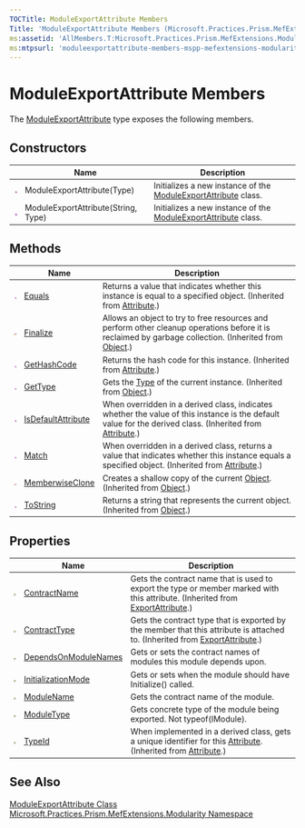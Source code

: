 ```yaml
---
TOCTitle: ModuleExportAttribute Members
Title: 'ModuleExportAttribute Members (Microsoft.Practices.Prism.MefExtensions.Modularity)'
ms:assetid: 'AllMembers.T:Microsoft.Practices.Prism.MefExtensions.Modularity.ModuleExportAttribute'
ms:mtpsurl: 'moduleexportattribute-members-mspp-mefextensions-modularity.md'
---
```


# ModuleExportAttribute Members

The [ModuleExportAttribute](https://review.docs.microsoft.com/patterns-practices/reference/moduleexportattribute-class-mspp-mefextensions-modularity) type exposes the following members.

## Constructors

<table>
<thead>
<tr class="header">
<th> </th>
<th>Name</th>
<th>Description</th>
</tr>
</thead>
<tbody>
<tr class="odd">
<td><img src="/patterns-practices/reference/images/public-method.gif" alt="Public method"/></td>
<td>ModuleExportAttribute(Type)</td>
<td>Initializes a new instance of the <a href="https://review.docs.microsoft.com/patterns-practices/reference/moduleexportattribute-class-mspp-mefextensions-modularity" data-raw-source="[ModuleExportAttribute](https://review.docs.microsoft.com/patterns-practices/reference/moduleexportattribute-class-mspp-mefextensions-modularity)">ModuleExportAttribute</a> class.</td>
</tr>
<tr class="even">
<td><img src="/patterns-practices/reference/images/public-method.gif" alt="Public method"/></td>
<td>ModuleExportAttribute(String, Type)</td>
<td>Initializes a new instance of the <a href="https://review.docs.microsoft.com/patterns-practices/reference/moduleexportattribute-class-mspp-mefextensions-modularity" data-raw-source="[ModuleExportAttribute](https://review.docs.microsoft.com/patterns-practices/reference/moduleexportattribute-class-mspp-mefextensions-modularity)">ModuleExportAttribute</a> class.</td>
</tr>
</tbody>
</table>

## Methods

<table>
<thead>
<tr class="header">
<th> </th>
<th>Name</th>
<th>Description</th>
</tr>
</thead>
<tbody>
<tr class="odd">
<td><img src="/patterns-practices/reference/images/public-method.gif" alt="Public method"/></td>
<td><a href="http://msdn.microsoft.com/en-us/library/09ds241w" data-raw-source="[Equals](http://msdn.microsoft.com/en-us/library/09ds241w)">Equals</a></td>
<td>Returns a value that indicates whether this instance is equal to a specified object.
(Inherited from <a href="http://msdn.microsoft.com/en-us/library/e8kc3626" data-raw-source="[Attribute](http://msdn.microsoft.com/en-us/library/e8kc3626)">Attribute</a>.)</td>
</tr>
<tr class="even">
<td><img src="/patterns-practices/reference/images/protmethod.gif" alt="Protected method"/></td>
<td><a href="http://msdn.microsoft.com/en-us/library/4k87zsw7" data-raw-source="[Finalize](http://msdn.microsoft.com/en-us/library/4k87zsw7)">Finalize</a></td>
<td>Allows an object to try to free resources and perform other cleanup operations before it is reclaimed by garbage collection.
(Inherited from <a href="http://msdn.microsoft.com/en-us/library/e5kfa45b" data-raw-source="[Object](http://msdn.microsoft.com/en-us/library/e5kfa45b)">Object</a>.)</td>
</tr>
<tr class="odd">
<td><img src="/patterns-practices/reference/images/public-method.gif" alt="Public method"/></td>
<td><a href="http://msdn.microsoft.com/en-us/library/365e1bxs" data-raw-source="[GetHashCode](http://msdn.microsoft.com/en-us/library/365e1bxs)">GetHashCode</a></td>
<td>Returns the hash code for this instance.
(Inherited from <a href="http://msdn.microsoft.com/en-us/library/e8kc3626" data-raw-source="[Attribute](http://msdn.microsoft.com/en-us/library/e8kc3626)">Attribute</a>.)</td>
</tr>
<tr class="even">
<td><img src="/patterns-practices/reference/images/public-method.gif" alt="Public method"/></td>
<td><a href="http://msdn.microsoft.com/en-us/library/dfwy45w9" data-raw-source="[GetType](http://msdn.microsoft.com/en-us/library/dfwy45w9)">GetType</a></td>
<td>Gets the <a href="http://msdn.microsoft.com/en-us/library/42892f65" data-raw-source="[Type](http://msdn.microsoft.com/en-us/library/42892f65)">Type</a> of the current instance.
(Inherited from <a href="http://msdn.microsoft.com/en-us/library/e5kfa45b" data-raw-source="[Object](http://msdn.microsoft.com/en-us/library/e5kfa45b)">Object</a>.)</td>
</tr>
<tr class="odd">
<td><img src="/patterns-practices/reference/images/public-method.gif" alt="Public method"/></td>
<td><a href="http://msdn.microsoft.com/en-us/library/tbkb5x6t" data-raw-source="[IsDefaultAttribute](http://msdn.microsoft.com/en-us/library/tbkb5x6t)">IsDefaultAttribute</a></td>
<td>When overridden in a derived class, indicates whether the value of this instance is the default value for the derived class.
(Inherited from <a href="http://msdn.microsoft.com/en-us/library/e8kc3626" data-raw-source="[Attribute](http://msdn.microsoft.com/en-us/library/e8kc3626)">Attribute</a>.)</td>
</tr>
<tr class="even">
<td><img src="/patterns-practices/reference/images/public-method.gif" alt="Public method"/></td>
<td><a href="http://msdn.microsoft.com/en-us/library/wy7chz44" data-raw-source="[Match](http://msdn.microsoft.com/en-us/library/wy7chz44)">Match</a></td>
<td>When overridden in a derived class, returns a value that indicates whether this instance equals a specified object.
(Inherited from <a href="http://msdn.microsoft.com/en-us/library/e8kc3626" data-raw-source="[Attribute](http://msdn.microsoft.com/en-us/library/e8kc3626)">Attribute</a>.)</td>
</tr>
<tr class="odd">
<td><img src="/patterns-practices/reference/images/protmethod.gif" alt="Protected method"/></td>
<td><a href="http://msdn.microsoft.com/en-us/library/57ctke0a" data-raw-source="[MemberwiseClone](http://msdn.microsoft.com/en-us/library/57ctke0a)">MemberwiseClone</a></td>
<td>Creates a shallow copy of the current <a href="http://msdn.microsoft.com/en-us/library/e5kfa45b" data-raw-source="[Object](http://msdn.microsoft.com/en-us/library/e5kfa45b)">Object</a>.
(Inherited from <a href="http://msdn.microsoft.com/en-us/library/e5kfa45b" data-raw-source="[Object](http://msdn.microsoft.com/en-us/library/e5kfa45b)">Object</a>.)</td>
</tr>
<tr class="even">
<td><img src="/patterns-practices/reference/images/public-method.gif" alt="Public method"/></td>
<td><a href="http://msdn.microsoft.com/en-us/library/7bxwbwt2" data-raw-source="[ToString](http://msdn.microsoft.com/en-us/library/7bxwbwt2)">ToString</a></td>
<td>Returns a string that represents the current object.
(Inherited from <a href="http://msdn.microsoft.com/en-us/library/e5kfa45b" data-raw-source="[Object](http://msdn.microsoft.com/en-us/library/e5kfa45b)">Object</a>.)</td>
</tr>
</tbody>
</table>

## Properties

<table>
<thead>
<tr class="header">
<th> </th>
<th>Name</th>
<th>Description</th>
</tr>
</thead>
<tbody>
<tr class="odd">
<td><img src="/patterns-practices/reference/images/pubproperty.gif" alt="Public property"/></td>
<td><a href="http://msdn.microsoft.com/en-us/library/dd235084" data-raw-source="[ContractName](http://msdn.microsoft.com/en-us/library/dd235084)">ContractName</a></td>
<td>Gets the contract name that is used to export the type or member marked with this attribute.
(Inherited from <a href="http://msdn.microsoft.com/en-us/library/dd234971" data-raw-source="[ExportAttribute](http://msdn.microsoft.com/en-us/library/dd234971)">ExportAttribute</a>.)</td>
</tr>
<tr class="even">
<td><img src="/patterns-practices/reference/images/pubproperty.gif" alt="Public property"/></td>
<td><a href="http://msdn.microsoft.com/en-us/library/dd833425" data-raw-source="[ContractType](http://msdn.microsoft.com/en-us/library/dd833425)">ContractType</a></td>
<td>Gets the contract type that is exported by the member that this attribute is attached to.
(Inherited from <a href="http://msdn.microsoft.com/en-us/library/dd234971" data-raw-source="[ExportAttribute](http://msdn.microsoft.com/en-us/library/dd234971)">ExportAttribute</a>.)</td>
</tr>
<tr class="odd">
<td><img src="/patterns-practices/reference/images/pubproperty.gif" alt="Public property"/></td>
<td><a href="https://review.docs.microsoft.com/patterns-practices/reference/imoduleexport-dependsonmodulenames-property-mspp-mefextensions-modularity" data-raw-source="[DependsOnModuleNames](https://review.docs.microsoft.com/patterns-practices/reference/imoduleexport-dependsonmodulenames-property-mspp-mefextensions-modularity)">DependsOnModuleNames</a></td>
<td>Gets or sets the contract names of modules this module depends upon.</td>
</tr>
<tr class="even">
<td><img src="/patterns-practices/reference/images/pubproperty.gif" alt="Public property"/></td>
<td><a href="https://review.docs.microsoft.com/patterns-practices/reference/moduleexportattribute-initializationmode-property-mspp-mefextensions-modularity" data-raw-source="[InitializationMode](https://review.docs.microsoft.com/patterns-practices/reference/moduleexportattribute-initializationmode-property-mspp-mefextensions-modularity)">InitializationMode</a></td>
<td>Gets or sets when the module should have Initialize() called.</td>
</tr>
<tr class="odd">
<td><img src="/patterns-practices/reference/images/pubproperty.gif" alt="Public property"/></td>
<td><a href="https://review.docs.microsoft.com/patterns-practices/reference/moduleexportattribute-modulename-property-mspp-mefextensions-modularity" data-raw-source="[ModuleName](https://review.docs.microsoft.com/patterns-practices/reference/moduleexportattribute-modulename-property-mspp-mefextensions-modularity)">ModuleName</a></td>
<td>Gets the contract name of the module.</td>
</tr>
<tr class="even">
<td><img src="/patterns-practices/reference/images/pubproperty.gif" alt="Public property"/></td>
<td><a href="https://review.docs.microsoft.com/patterns-practices/reference/moduleexportattribute-moduletype-property-mspp-mefextensions-modularity" data-raw-source="[ModuleType](https://review.docs.microsoft.com/patterns-practices/reference/moduleexportattribute-moduletype-property-mspp-mefextensions-modularity)">ModuleType</a></td>
<td>Gets concrete type of the module being exported. Not typeof(IModule).</td>
</tr>
<tr class="odd">
<td><img src="/patterns-practices/reference/images/pubproperty.gif" alt="Public property"/></td>
<td><a href="http://msdn.microsoft.com/en-us/library/sa1bf03e" data-raw-source="[TypeId](http://msdn.microsoft.com/en-us/library/sa1bf03e)">TypeId</a></td>
<td>When implemented in a derived class, gets a unique identifier for this <a href="http://msdn.microsoft.com/en-us/library/e8kc3626" data-raw-source="[Attribute](http://msdn.microsoft.com/en-us/library/e8kc3626)">Attribute</a>.
(Inherited from <a href="http://msdn.microsoft.com/en-us/library/e8kc3626" data-raw-source="[Attribute](http://msdn.microsoft.com/en-us/library/e8kc3626)">Attribute</a>.)</td>
</tr>
</tbody>
</table>

## See Also

[ModuleExportAttribute Class](https://review.docs.microsoft.com/patterns-practices/reference/moduleexportattribute-class-mspp-mefextensions-modularity)  
[Microsoft.Practices.Prism.MefExtensions.Modularity Namespace](https://review.docs.microsoft.com/patterns-practices/reference/mspp-mefextensions-modularity-namespace)  
